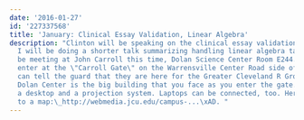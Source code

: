```yaml
---
date: '2016-01-27'
id: '227337568'
title: 'January: Clinical Essay Validation, Linear Algebra'
description: "Clinton will be speaking on the clinical essay validation. In addition,
  I will be doing a shorter talk summarizing handling linear algebra tasks in R. We'll
  be meeting at John Carroll this time, Dolan Science Center Room E244. Visitors should
  enter at the \"Carroll Gate\" on the Warrensville Center Road side of campus. They
  can tell the guard that they are here for the Greater Cleveland R Group meeting.
  Dolan Center is the big building that you face as you enter the gate. The room has
  a desktop and a projection system. Laptops can be connected, too. Here is a link
  to a map:\_http://webmedia.jcu.edu/campus-...\xAD. "
---
```

